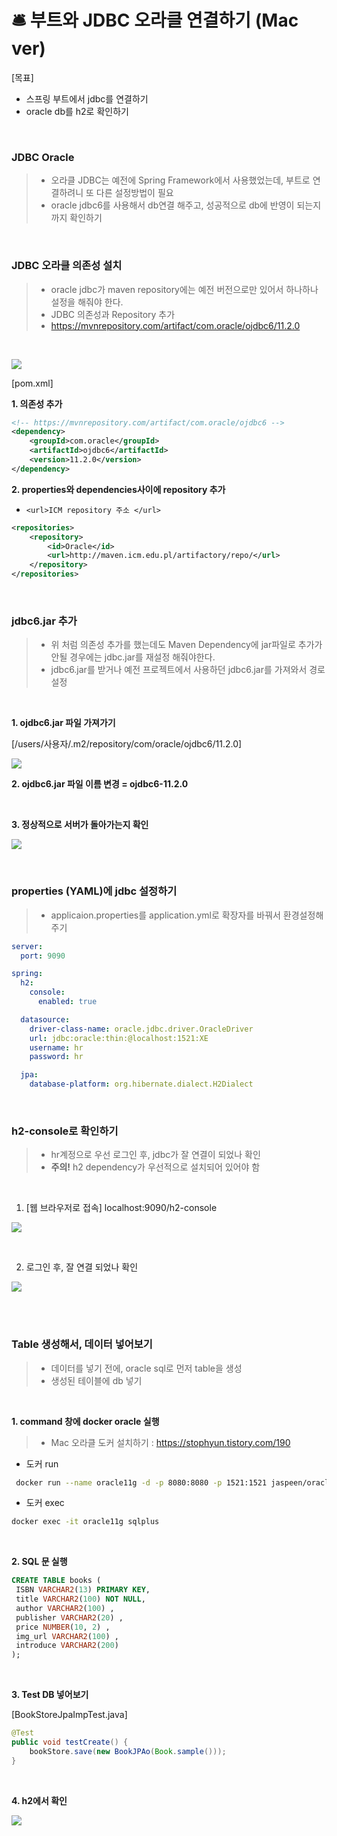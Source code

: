# 🛎 부트와 JDBC 오라클 연결하기 (Mac ver)

[목표]

- 스프링 부트에서 jdbc를 연결하기
- oracle db를 h2로 확인하기

<br>

### JDBC Oracle

> - 오라클 JDBC는 예전에 Spring Framework에서 사용했었는데, 부트로 연결하려니 또 다른 설정방법이 필요
> - oracle jdbc6를 사용해서 db연결 해주고, 성공적으로 db에 반영이 되는지까지 확인하기

<br>

### JDBC 오라클 의존성 설치

> - oracle jdbc가 maven repository에는 예전 버전으로만 있어서 하나하나 설정을 해줘야 한다.
> - JDBC 의존성과 Repository 추가
> - https://mvnrepository.com/artifact/com.oracle/ojdbc6/11.2.0

<br>

![](./imgs/jdbc/jdbc1.png)

[pom.xml]

**1. 의존성 추가**

```xml
<!-- https://mvnrepository.com/artifact/com.oracle/ojdbc6 -->
<dependency>
	<groupId>com.oracle</groupId>
	<artifactId>ojdbc6</artifactId>
	<version>11.2.0</version>
</dependency>
```

**2. properties와 dependencies사이에 repository 추가**

- `<url>ICM repository 주소 </url>`

```xml
<repositories>
	<repository>
	    <id>Oracle</id>
	    <url>http://maven.icm.edu.pl/artifactory/repo/</url>
	</repository>
</repositories>
```

<br>

### jdbc6.jar 추가

> - 위 처럼 의존성 추가를 했는데도 Maven Dependency에 jar파일로 추가가 안될 경우에는 jdbc.jar를 재설정 해줘야한다.
> - jdbc6.jar를 받거나 예전 프로젝트에서 사용하던 jdbc6.jar를 가져와서 경로 설정

<br>

**1. ojdbc6.jar 파일 가져가기**

[/users/사용자/.m2/repository/com/oracle/ojdbc6/11.2.0]

![](./imgs/jdbc/jdbc2.png)

**2. ojdbc6.jar 파일 이름 변경 = ojdbc6-11.2.0**

<br>

**3. 정상적으로 서버가 돌아가는지 확인**

![](./imgs/jdbc/jdbc3.png)

<br>

### properties (YAML)에 jdbc 설정하기

> - applicaion.properties를 application.yml로 확장자를 바꿔서 환경설정해주기

```YAML
server:
  port: 9090

spring:
  h2:
    console:
      enabled: true

  datasource:
    driver-class-name: oracle.jdbc.driver.OracleDriver
    url: jdbc:oracle:thin:@localhost:1521:XE
    username: hr
    password: hr

  jpa:
    database-platform: org.hibernate.dialect.H2Dialect
```

<br>

### h2-console로 확인하기

> - hr계정으로 우선 로그인 후, jdbc가 잘 연결이 되었나 확인
> - **주의!** h2 dependency가 우선적으로 설치되어 있어야 함

<br>

1. [웹 브라우저로 접속] localhost:9090/h2-console

![](./imgs/jdbc/jdbc4.png)

<br>

2. 로그인 후, 잘 연결 되었나 확인

![](./imgs/jdbc/jdbc5.png)

<br><br>

### Table 생성해서, 데이터 넣어보기

> - 데이터를 넣기 전에, oracle sql로 먼저 table을 생성
> - 생성된 테이블에 db 넣기

<br>

**1. command 창에 docker oracle 실행**

> - Mac 오라클 도커 설치하기 : https://stophyun.tistory.com/190

- 도커 run

```bash
 docker run --name oracle11g -d -p 8080:8080 -p 1521:1521 jaspeen/oracle-xe-11g
```

- 도커 exec

```bash
docker exec -it oracle11g sqlplus
```

<br>

**2. SQL 문 실행**

```sql
CREATE TABLE books (
 ISBN VARCHAR2(13) PRIMARY KEY,
 title VARCHAR2(100) NOT NULL,
 author VARCHAR2(100) ,
 publisher VARCHAR2(20) ,
 price NUMBER(10, 2) ,
 img_url VARCHAR2(100) ,
 introduce VARCHAR2(200)
);
```

<br>

**3. Test DB 넣어보기**

[BookStoreJpaImpTest.java]

```java
@Test
public void testCreate() {
	bookStore.save(new BookJPAo(Book.sample()));
}
```

<br>

**4. h2에서 확인**

![](./imgs/jdbc/jdbc6.png)

<br>
<br>
